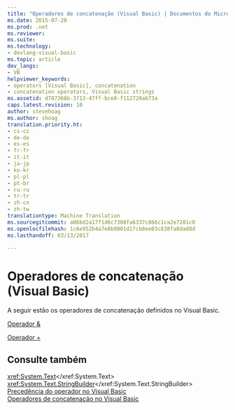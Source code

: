 ```yaml
---
title: "Operadores de concatenação (Visual Basic) | Documentos do Microsoft"
ms.date: 2015-07-20
ms.prod: .net
ms.reviewer: 
ms.suite: 
ms.technology:
- devlang-visual-basic
ms.topic: article
dev_langs:
- VB
helpviewer_keywords:
- operators [Visual Basic], concatenation
- concatenation operators, Visual Basic strings
ms.assetid: d787368b-3713-47ff-bce8-f112720a673a
caps.latest.revision: 10
author: stevehoag
ms.author: shoag
translation.priority.ht:
- cs-cz
- de-de
- es-es
- fr-fr
- it-it
- ja-jp
- ko-kr
- pl-pl
- pt-br
- ru-ru
- tr-tr
- zh-cn
- zh-tw
translationtype: Machine Translation
ms.sourcegitcommit: a06bd2a17f1d6c7308fa6337c866c1ca2e7281c0
ms.openlocfilehash: 1c6e952b4a7e8b8001d1fcb8ee03c838fa8dad8d
ms.lasthandoff: 03/13/2017

---
```

# <a name="concatenation-operators-visual-basic"></a>Operadores de concatenação (Visual Basic)
A seguir estão os operadores de concatenação definidos no Visual Basic.  
  
 [Operador &](../../../visual-basic/language-reference/operators/concatenation-operator.md)  
  
 [Operador +](../../../visual-basic/language-reference/operators/addition-operator.md)  
  
## <a name="see-also"></a>Consulte também  
 <xref:System.Text></xref:System.Text>   
 <xref:System.Text.StringBuilder></xref:System.Text.StringBuilder>   
 [Precedência do operador no Visual Basic](../../../visual-basic/language-reference/operators/operator-precedence.md)   
 [Operadores de concatenação no Visual Basic](../../../visual-basic/programming-guide/language-features/operators-and-expressions/concatenation-operators.md)

